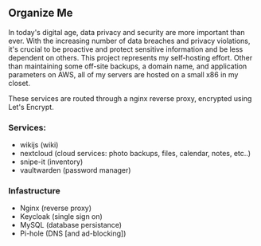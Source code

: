## Organize Me

In today's digital age, data privacy and security are more important than ever. With the increasing number of data breaches and privacy violations, it's crucial to be proactive and protect sensitive information and be less dependent on others. This project represents my self-hosting effort. Other than maintaining some off-site backups, a domain name, and application parameters on AWS, all of my servers are hosted on a small x86 in my closet.

These services are routed through a nginx reverse proxy, encrypted using Let's Encrypt.

### Services:
 * wikijs (wiki)
 * nextcloud (cloud services: photo backups, files, calendar, notes, etc..)
 * snipe-it (inventory)
 * vaultwarden (password manager)
 
### Infastructure
 * Nginx (reverse proxy)
 * Keycloak (single sign on)
 * MySQL (database persistance)
 * Pi-hole (DNS [and ad-blocking])
